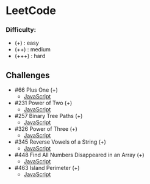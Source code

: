 # LeetCode

### Difficulty:

- (+) : easy
- (++) : medium
- (+++) : hard

## Challenges

- #66 Plus One (+)
  - [JavaScript](./66-plus-one.js)
- #231 Power of Two (+)
  - [JavaScript](./231-power-of-two.js)
- #257 Binary Tree Paths (+)
  - [JavaScript](./257-binary-tree-paths.js)
- #326 Power of Three (+)
  - [JavaScript](./326-power-of-three.js)
- #345 Reverse Vowels of a String (+)
  - [JavaScript](./345-reverse-vowels-of-a-string.js)
- #448 Find All Numbers Disappeared in an Array (+)
  - [JavaScript](./448-find-all-numbers-disappeared-in-an-array.js)
- #463 Island Perimeter (+)
  - [JavaScript](./463-island-perimeter.js)
